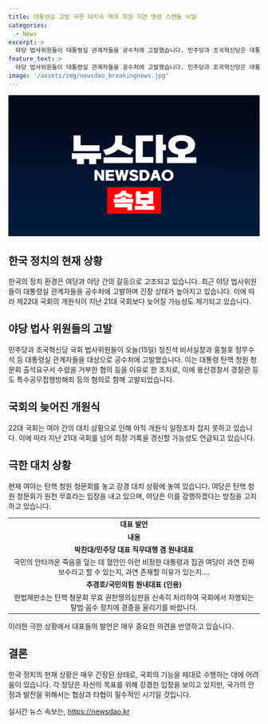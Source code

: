 ```yaml
---
title: 대통령실 고발 극한 대치속 역대 최장 지연 명령 스캔들 비밀
categories:
  - News
excerpt: >
  야당 법사위원들이 대통령실 관계자들을 공수처에 고발했습니다. 민주당과 조국혁신당은 대통령 탄핵 청원 청문회 출석요구서 거부 등 혐의를 제기했는데, 경찰관도 특수공무집행방해죄 등 혐의로 함께 고발됐습니다. 야당은 19일로 예정된 국회 탄핵 청원 청문회를 강행하려는 방침입니다. 여당은 탄핵 청원 청문회가 원천 무효라는 입장이고, 22대 국회는 개원식을 열지 못하여 최장 기록을 갈아치우고 있습니다.
feature_text: >
  야당 법사위원들이 대통령실 관계자들을 공수처에 고발했습니다. 민주당과 조국혁신당은 대통령 탄핵 청원 청문회 출석요구서 거부 등 혐의를 제기했는데, 경찰관도 특수공무집행방해죄 등 혐의로 함께 고발됐습니다. 야당은 19일로 예정된 국회 탄핵 청원 청문회를 강행하려는 방침입니다. 여당은 탄핵 청원 청문회가 원천 무효라는 입장이고, 22대 국회는 개원식을 열지 못하여 최장 기록을 갈아치우고 있습니다.
image: '/assets/img/newsdao_breakingnews.jpg'
---
```


<p><img src="/assets/img/newsdao_breakingnews.jpg" alt="koreaapp 속보" /></p>

<h2>한국 정치의 현재 상황</h2>

<p data-ke-size="size16">한국의 정치 환경은 여당과 야당 간의 갈등으로 고조되고 있습니다. 최근 야당 법사위원들이 대통령실 관계자들을 공수처에 고발하며 긴장 상태가 높아지고 있습니다. 이에 따라 제22대 국회의 개원식이 지난 21대 국회보다 늦어질 가능성도 제기되고 있습니다.</p>

<h2 data-ke-size="size26">야당 법사 위원들의 고발</h2>

<p data-ke-size="size16">민주당과 조국혁신당 국회 법사위원들이 오늘(15일) 정진석 비서실장과 홍철호 정무수석 등 대통령실 관계자들을 대상으로 공수처에 고발했습니다. 이는 대통령 탄핵 청원 청문회 출석요구서 수령을 거부한 혐의 등을 이유로 한 조치로, 이에 용산경찰서 경찰관 등도 특수공무집행방해죄 등의 혐의로 함께 고발되었습니다.</p>

<h2 data-ke-size="size26">국회의 늦어진 개원식</h2>

<p data-ke-size="size16">22대 국회는 여야 간의 대치 상황으로 인해 아직 개원식 일정조차 잡지 못하고 있습니다. 이에 따라 지난 21대 국회를 넘어 최장 기록을 경신할 가능성도 언급되고 있습니다.</p>

<h2 data-ke-size="size26">극한 대치 상황</h2>

<p data-ke-size="size16">현재 여야는 탄핵 청원 청문회를 놓고 강경 대치 상황에 놓여 있습니다. 여당은 탄핵 청원 청문회가 원천 무효라는 입장을 내고 있으며, 야당은 이를 강행하겠다는 방침을 고지하고 있습니다.</p>

<table>
    <tr>
        <td style="text-align: center; height: 17px;"><b>대표 발언</b></td>
    </tr>
    <tr>
        <td style="text-align: center; height: 17px;"><b>내용</b></td>
    </tr>
    <tr>
        <td style="text-align: center; height: 17px;"><b>박찬대/민주당 대표 직무대행 겸 원내대표</b></td>
    </tr>
    <tr>
        <td style="text-align: center; height: 17px;">국민의 안타까운 죽음을 덮는 데 혈안인 이런 비정한 대통령과 집권 여당이 과연 진짜 보수라고 할 수 있는지, 과연 존재할 이유가 있는지….</td>
    </tr>
    <tr>
        <td style="text-align: center; height: 17px;"><b>추경호/국민의힘 원내대표 (인용)</b></td>
    </tr>
    <tr>
        <td style="text-align: center; height: 17px;">헌법재판소는 탄핵 청문회 무효 권한쟁의심판을 신속히 처리하여 국회에서 자행되는 탈법·꼼수 정치에 경종을 울리기를 바랍니다.</td>
    </tr>
</table>

<p data-ke-size="size16">이러한 극한 상황에서 대표들의 발언은 매우 중요한 의견을 반영하고 있습니다.</p>

<h2 data-ke-size="size26">결론</h2>

<p data-ke-size="size16">한국 정치의 현재 상황은 매우 긴장된 상태로, 국회의 기능을 제대로 수행하는 데에 어려움이 있습니다. 각 정당은 자신의 목표를 위해 강경한 입장을 보이고 있지만, 국가의 안정과 발전을 위해서는 협상과 타협이 필수적인 시기일 것입니다.</p>
실시간 뉴스 속보는, <a href="https://newsdao.kr" rel="dofollow">https://newsdao.kr</a>


